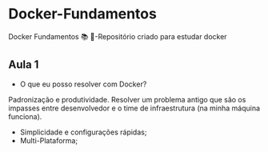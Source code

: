 # Docker-Fundamentos
Docker Fundamentos  :books: :whale:-Repositório criado para estudar docker

## Aula 1
- O que eu posso resolver com Docker?

Padronização e produtividade. Resolver um problema antigo que são os impasses entre desenvolvedor e o time de infraestrutura (na minha máquina funciona).

- Simplicidade e configurações rápidas;
- Multi-Plataforma;

